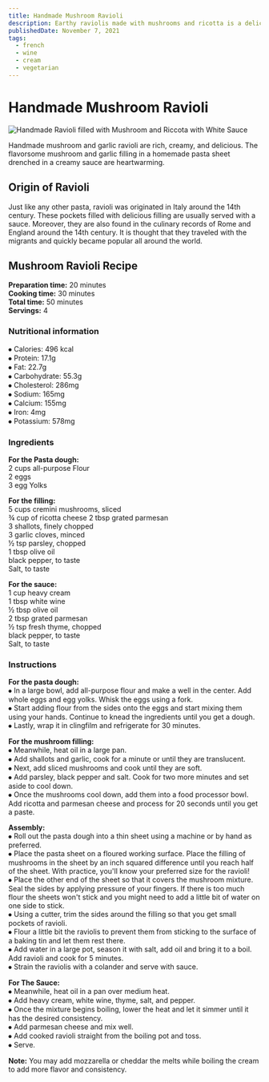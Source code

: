 ```yaml
---
title: Handmade Mushroom Ravioli
description: Earthy raviolis made with mushrooms and ricotta is a delicious recipe.
publishedDate: November 7, 2021
tags:
  - french
  - wine
  - cream
  - vegetarian
---
```


# Handmade Mushroom Ravioli

![Handmade Ravioli filled with Mushroom and Riccota with White Sauce](/ravioli.jpg "image")

Handmade mushroom and garlic ravioli are rich, creamy, and delicious. The flavorsome mushroom and garlic filling in a homemade pasta sheet drenched in a creamy sauce are heartwarming.

## Origin of Ravioli

Just like any other pasta, ravioli was originated in Italy around the 14th century. These pockets filled with delicious filling are usually served with a sauce. Moreover, they are also found in the culinary records of Rome and England around the 14th century. It is thought that they traveled with the migrants and quickly became popular all around the world.

## Mushroom Ravioli Recipe

**Preparation time:** 20 minutes  
**Cooking time:** 30 minutes  
**Total time:** 50 minutes  
**Servings:** 4

### Nutritional information

⦁ Calories: 496 kcal  
⦁ Protein: 17.1g  
⦁ Fat: 22.7g  
⦁ Carbohydrate: 55.3g  
⦁ Cholesterol: 286mg  
⦁ Sodium: 165mg  
⦁ Calcium: 155mg  
⦁ Iron: 4mg  
⦁ Potassium: 578mg

### Ingredients

**For the Pasta dough:**  
2 cups all-purpose Flour  
2 eggs  
3 egg Yolks

**For the filling:**  
5 cups cremini mushrooms, sliced  
¾ cup of ricotta cheese
2 tbsp grated parmesan  
3 shallots, finely chopped  
3 garlic cloves, minced  
½ tsp parsley, chopped  
1 tbsp olive oil  
black pepper, to taste  
Salt, to taste

**For the sauce:**  
1 cup heavy cream  
1 tbsp white wine  
½ tbsp olive oil  
2 tbsp grated parmesan  
½ tsp fresh thyme, chopped  
black pepper, to taste  
Salt, to taste

### Instructions

**For the pasta dough:**  
⦁ In a large bowl, add all-purpose flour and make a well in the center. Add whole eggs and egg yolks. Whisk the eggs using a fork.  
⦁ Start adding flour from the sides onto the eggs and start mixing them using your hands. Continue to knead the ingredients until you get a dough.  
⦁ Lastly, wrap it in clingfilm and refrigerate for 30 minutes.

**For the mushroom filling:**  
⦁ Meanwhile, heat oil in a large pan.  
⦁ Add shallots and garlic, cook for a minute or until they are translucent.  
⦁ Next, add sliced mushrooms and cook until they are soft.  
⦁ Add parsley, black pepper and salt. Cook for two more minutes and set aside to cool down.  
⦁ Once the mushrooms cool down, add them into a food processor bowl. Add ricotta and parmesan cheese and process for 20 seconds until you get a paste.

**Assembly:**  
⦁ Roll out the pasta dough into a thin sheet using a machine or by hand as preferred.  
⦁ Place the pasta sheet on a floured working surface. Place the filling of mushrooms in the sheet by an inch squared difference until you reach half of the sheet. With practice, you'll know your preferred size for the ravioli!  
⦁ Place the other end of the sheet so that it covers the mushroom mixture. Seal the sides by applying pressure of your fingers. If there is too much flour the sheets won't stick and you might need to add a little bit of water on one side to stick.  
⦁ Using a cutter, trim the sides around the filling so that you get small pockets of ravioli.  
⦁ Flour a little bit the raviolis to prevent them from sticking to the surface of a baking tin and let them rest there.  
⦁ Add water in a large pot, season it with salt, add oil and bring it to a boil. Add ravioli and cook for 5 minutes.  
⦁ Strain the raviolis with a colander and serve with sauce.

**For The Sauce:**  
⦁ Meanwhile, heat oil in a pan over medium heat.  
⦁ Add heavy cream, white wine, thyme, salt, and pepper.  
⦁ Once the mixture begins boiling, lower the heat and let it simmer until it has the desired consistency.  
⦁ Add parmesan cheese and mix well.  
⦁ Add cooked ravioli straight from the boiling pot and toss.  
⦁ Serve.

**Note:** You may add mozzarella or cheddar the melts while boiling the cream to add more flavor and consistency.

